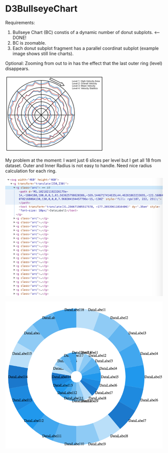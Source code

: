 # D3BullseyeChart

Requirements:
1. Bullseye Chart (BC) constis of a dynamic number of donut subplots. <-- DONE!
2. BC is zoomable.
3. Each donut subplot fragment has a parallel coordinat subplot (example image shows still line charts).

Optional: Zooming from out to in has the effect that the last outer ring (level) disappears. 

![Planned Bullseye Chart](planned_bc.png)

My problem at the moment:
I want just 6 slices per level but I get all 18 from dataset.
Outer and Inner Radius is not easy to handle. Need nice radius calculation for each ring.

![Html Elements Tree](html_elements_tree.png)

![Actual Chart](my_chart.png)
